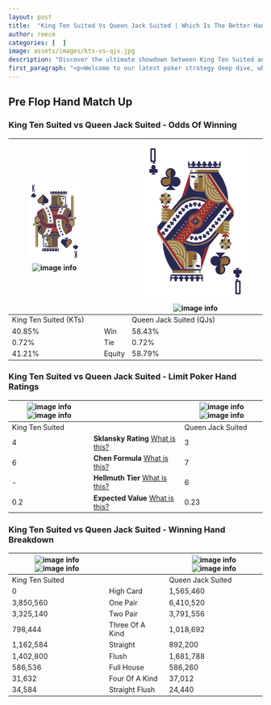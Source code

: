 ```yaml
---
layout: post
title:  "King Ten Suited Vs Queen Jack Suited | Which Is The Better Hand In Poker? A Complete Guide"
author: reece
categories: [  ]
image: assets/images/kts-vs-qjs.jpg
description: "Discover the ultimate showdown between King Ten Suited and Queen Jack Suited in poker! Uncover the odds, strategies, and scenarios where one hand triumphs over the other. Get ready to up your poker game with this thrilling analysis."
first_paragraph: "<p>Welcome to our latest poker strategy deep dive, where we're pitting two distinct hands against each other in a high-stakes showdown: King Ten Suited vs Queen Jack Suited.</p><p>In the dynamic world of poker, every decision counts, and knowing which hand holds the upper hand is key to your success at the table.</p><p>In this article, we'll dissect these two hands, explore the scenarios where one dominates the other, and equip you with the knowledge to make strategic choices that can tip the odds in your favor.</p><p>Get ready to unravel the intriguing dynamics of these poker hands and elevate your game to new heights.</p>"
---
```




[comment]: # (sp0)

## Pre Flop Hand Match Up

<div class="table hand-ratings" markdown="1"> 



### King Ten Suited vs Queen Jack Suited - Odds Of Winning


    
| ![image info](assets/images/hand1/K.png) ![image info](assets/images/hand1/ts.png) |  | ![image info](assets/images/hand2/Q.png) ![image info](assets/images/hand2/js.png) |
| -------- | -------- | -------- |
| King Ten Suited (KTs) |  | Queen Jack Suited (QJs) |
| 40.85% | Win | 58.43% |
| 0.72% | Tie | 0.72% |
| 41.21% | Equity | 58.79% |




[comment]: # (sp1)



### King Ten Suited vs Queen Jack Suited - Limit Poker Hand Ratings


    
| ![image info](https://www.riverpairs.com/assets/images/hand1/K.png) ![image info](https://www.riverpairs.com/assets/images/hand1/ts.png) |  | ![image info](https://www.riverpairs.com/assets/images/hand2/Q.png) ![image info](https://www.riverpairs.com/assets/images/hand2/js.png) |
| -------- | -------- | -------- |
| King Ten Suited |  | Queen Jack Suited |
| 4 | **Sklansky Rating** [What is this?](/sklansky-rating-explained) | 3 |
| 6 | **Chen Formula** [What is this?](/chen-formula-explained) | 7 |
| - | **Hellmuth Tier** [What is this?](/Hellmuth-tier-explained) | 6 |
| 0.2 | **Expected Value** [What is this?](/expected-value-explained) | 0.23 |




[comment]: # (sp2)



### King Ten Suited vs Queen Jack Suited - Winning Hand Breakdown


    
| ![image info](https://www.riverpairs.com/assets/images/hand1/K.png) ![image info](https://www.riverpairs.com/assets/images/hand1/ts.png) |  | ![image info](https://www.riverpairs.com/assets/images/hand2/Q.png) ![image info](https://www.riverpairs.com/assets/images/hand2/js.png) |
| -------- | -------- | -------- |
| King Ten Suited |  | Queen Jack Suited |
| 0 | High Card | 1,565,460 |
| 3,850,560 | One Pair | 6,410,520 |
| 3,325,140 | Two Pair | 3,791,556 |
| 798,444 | Three Of A Kind | 1,018,692 |
| 1,162,584 | Straight | 892,200 |
| 1,402,800 | Flush | 1,681,788 |
| 586,536 | Full House | 586,260 |
| 31,632 | Four Of A Kind | 37,012 |
| 34,584 | Straight Flush | 24,440 |




[comment]: # (sp3)



</div>

[comment]: # (sp4)



[comment]: # (sp5)


